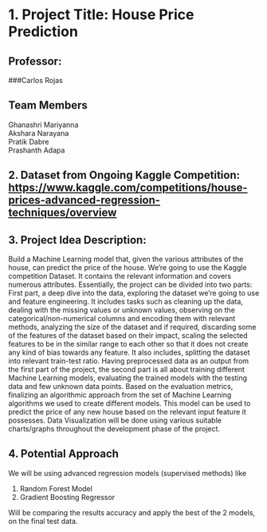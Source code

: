 # 1. Project Title: House Price Prediction

## Professor:
###Carlos Rojas

## Team Members

Ghanashri Mariyanna <br />
Akshara Narayana <br />
Pratik Dabre <br />
Prashanth Adapa <br />

## 2. Dataset from Ongoing Kaggle Competition: https://www.kaggle.com/competitions/house-prices-advanced-regression-techniques/overview

## 3. Project Idea Description:

Build a Machine Learning model that, given the various attributes of the house, can predict the price of the house. We’re going to use the Kaggle competition Dataset. It contains the relevant information and covers numerous attributes.
Essentially, the project can be divided into two parts: First part, a deep dive into the data, exploring the dataset we’re going to use and feature engineering. It includes tasks such as cleaning up the data, dealing with the missing values or unknown values, observing on the categorical/non-numerical columns and encoding them with relevant methods, analyzing the size of the dataset and if required, discarding some of the features of the dataset based on their impact, scaling the selected features to be in the similar range to each other so that it does not create any kind of bias towards any feature. It also includes, splitting the dataset into relevant train-test ratio. Having preprocessed data as an output from the first part of the project, the second part is all about training different Machine Learning models, evaluating the trained models with the testing data and few unknown data points. Based on the evaluation metrics, finalizing an algorithmic approach from the set of Machine Learning algorithms we used to create different models. This model can be used to predict the price of any new house based on the relevant input feature it possesses. Data Visualization will be done using various suitable charts/graphs throughout the development phase of the project.

## 4. Potential Approach

We will be using advanced regression models (supervised methods) like <br />

1. Random Forest Model
2. Gradient Boosting Regressor

Will be comparing the results accuracy and apply the best of the 2 models, on the final test data.



